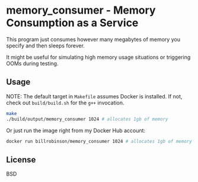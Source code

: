 # memory_consumer - Memory Consumption as a Service

This program just consumes however many megabytes of memory you specify and then sleeps forever.

It might be useful for simulating high memory usage situations or triggering OOMs during testing.

## Usage

NOTE: The default target in `Makefile` assumes Docker is installed.  If not, check out `build/build.sh` for the `g++` invocation.

```sh
make
./build/output/memory_consumer 1024 # allocates 1gb of memory
```

Or just run the image right from my Docker Hub account:

```sh
docker run billrobinson/memory_consumer 1024 # allocates 1gb of memory
```

## License

BSD
